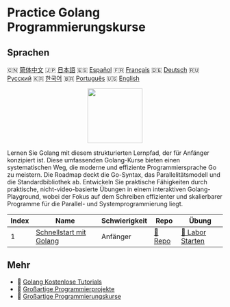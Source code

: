 # Practice Golang Programmierungskurse

## Sprachen

🇨🇳 [简体中文](README_zh.md) 🇯🇵 [日本語](README_ja.md) 🇪🇸 [Español](README_es.md) 🇫🇷 [Français](README_fr.md) 🇩🇪 [Deutsch](README_de.md) 🇷🇺 [Русский](README_ru.md) 🇰🇷 [한국어](README_ko.md) 🇧🇷 [Português](README_pt.md) 🇺🇸 [English](README.md) 

<div align="center">
<img width="128px" src="https://file.labex.io/path/YgASYacMNI6I.png">
</div>

Lernen Sie Golang mit diesem strukturierten Lernpfad, der für Anfänger konzipiert ist. Diese umfassenden Golang-Kurse bieten einen systematischen Weg, die moderne und effiziente Programmiersprache Go zu meistern. Die Roadmap deckt die Go-Syntax, das Parallelitätsmodell und die Standardbibliothek ab. Entwickeln Sie praktische Fähigkeiten durch praktische, nicht-video-basierte Übungen in einem interaktiven Golang-Playground, wobei der Fokus auf dem Schreiben effizienter und skalierbarer Programme für die Parallel- und Systemprogrammierung liegt.

|   Index | Name                                                                       | Schwierigkeit   | Repo                                                         | Übung                                                               |
|---------|----------------------------------------------------------------------------|-----------------|--------------------------------------------------------------|---------------------------------------------------------------------|
|       1 | [Schnellstart mit Golang](https://labex.io/de/courses/quick-start-with-go) | Anfänger        | [🔗 Repo](https://github.com/labex-labs/quick-start-with-go) | [🚀 Labor Starten](https://labex.io/de/courses/quick-start-with-go) |

## Mehr

- 🔗 [Golang Kostenlose Tutorials](https://github.com/labex-labs/go-free-tutorials)
- 🔗 [Großartige Programmierprojekte](https://github.com/labex-labs/awesome-programming-projects)
- 🔗 [Großartige Programmierungskurse](https://github.com/labex-labs/awesome-programming-courses)

